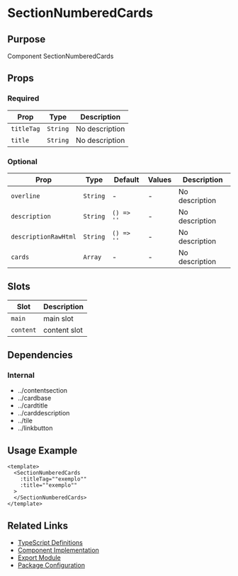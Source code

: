 # SectionNumberedCards

## Purpose

Component SectionNumberedCards

## Props

### Required
| Prop | Type | Description |
|------|------|-------------|
| `titleTag` | `String` | No description |
| `title` | `String` | No description |

### Optional
| Prop | Type | Default | Values | Description |
|------|------|---------|--------|-------------|
| `overline` | `String` | - | - | No description |
| `description` | `String` | `() => ''` | - | No description |
| `descriptionRawHtml` | `String` | `() => ''` | - | No description |
| `cards` | `Array` | - | - | No description |

## Slots

| Slot | Description |
|------|-------------|
| `main` | main slot |
| `content` | content slot |

## Dependencies

### Internal
- ../contentsection
- ../cardbase
- ../cardtitle
- ../carddescription
- ../tile
- ../linkbutton

## Usage Example

```vue
<template>
  <SectionNumberedCards
    :titleTag=""exemplo""
    :title=""exemplo""
  >
  </SectionNumberedCards>
</template>
```

## Related Links

- [TypeScript Definitions](./SectionNumberedCards.d.ts)
- [Component Implementation](./SectionNumberedCards.vue)
- [Export Module](./sectionnumberedcards.js)
- [Package Configuration](./package.json)
